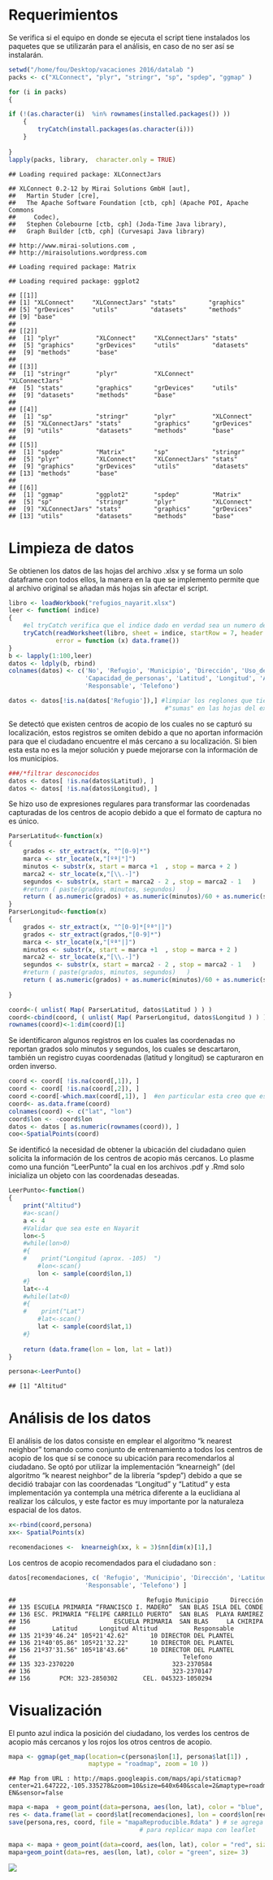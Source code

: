 Requerimientos
==============

Se verifica si el equipo en donde se ejecuta el script tiene instalados los paquetes que se utilizarán para el análisis, en caso de no ser así se instalarán.

``` r
setwd("/home/fou/Desktop/vacaciones 2016/datalab ")
packs <- c("XLConnect", "plyr", "stringr", "sp", "spdep", "ggmap" )

for (i in packs)
{

if (!(as.character(i)  %in% rownames(installed.packages()) ))
    {
        tryCatch(install.packages(as.character(i)))    
    }
 
}
lapply(packs, library,  character.only = TRUE)
```

    ## Loading required package: XLConnectJars

    ## XLConnect 0.2-12 by Mirai Solutions GmbH [aut],
    ##   Martin Studer [cre],
    ##   The Apache Software Foundation [ctb, cph] (Apache POI, Apache Commons
    ##     Codec),
    ##   Stephen Colebourne [ctb, cph] (Joda-Time Java library),
    ##   Graph Builder [ctb, cph] (Curvesapi Java library)

    ## http://www.mirai-solutions.com ,
    ## http://miraisolutions.wordpress.com

    ## Loading required package: Matrix

    ## Loading required package: ggplot2

    ## [[1]]
    ## [1] "XLConnect"     "XLConnectJars" "stats"         "graphics"     
    ## [5] "grDevices"     "utils"         "datasets"      "methods"      
    ## [9] "base"         
    ## 
    ## [[2]]
    ##  [1] "plyr"          "XLConnect"     "XLConnectJars" "stats"        
    ##  [5] "graphics"      "grDevices"     "utils"         "datasets"     
    ##  [9] "methods"       "base"         
    ## 
    ## [[3]]
    ##  [1] "stringr"       "plyr"          "XLConnect"     "XLConnectJars"
    ##  [5] "stats"         "graphics"      "grDevices"     "utils"        
    ##  [9] "datasets"      "methods"       "base"         
    ## 
    ## [[4]]
    ##  [1] "sp"            "stringr"       "plyr"          "XLConnect"    
    ##  [5] "XLConnectJars" "stats"         "graphics"      "grDevices"    
    ##  [9] "utils"         "datasets"      "methods"       "base"         
    ## 
    ## [[5]]
    ##  [1] "spdep"         "Matrix"        "sp"            "stringr"      
    ##  [5] "plyr"          "XLConnect"     "XLConnectJars" "stats"        
    ##  [9] "graphics"      "grDevices"     "utils"         "datasets"     
    ## [13] "methods"       "base"         
    ## 
    ## [[6]]
    ##  [1] "ggmap"         "ggplot2"       "spdep"         "Matrix"       
    ##  [5] "sp"            "stringr"       "plyr"          "XLConnect"    
    ##  [9] "XLConnectJars" "stats"         "graphics"      "grDevices"    
    ## [13] "utils"         "datasets"      "methods"       "base"

Limpieza de datos
=================

Se obtienen los datos de las hojas del archivo .xlsx y se forma un solo dataframe con todos ellos, la manera en la que se implemento permite que al archivo original se añadan más hojas sin afectar el script.

``` r
libro <- loadWorkbook("refugios_nayarit.xlsx")
leer <- function( indice)
{
    #el tryCatch verifica que el indice dado en verdad sea un numero de hoja 
    tryCatch(readWorksheet(libro, sheet = indice, startRow = 7, header =FALSE ),
             error = function (x) data.frame())
}
b <- lapply(1:100,leer)
datos <- ldply(b, rbind) 
colnames(datos) <- c('No', 'Refugio', 'Municipio', 'Dirección', 'Uso_del_inmueble', 'Servicios',
                     'Capacidad_de_personas', 'Latitud', 'Longitud', 'Altitud',
                     'Responsable', 'Telefono')  

datos <- datos[!is.na(datos['Refugio']),] #limpiar los reglones que tienen 
                                           #"sumas" en las hojas del excel
```

Se detectó que existen centros de acopio de los cuales no se capturó su localización, estos registros se omiten debido a que no aportan información para que el ciudadano encuentre el más cercano a su localización. Si bien esta esta no es la mejor solución y puede mejorarse con la información de los municipios.

``` r
###/*filtrar desconocidos
datos <- datos[ !is.na(datos$Latitud), ]
datos <- datos[ !is.na(datos$Longitud), ]
```

Se hizo uso de expresiones regulares para transformar las coordenadas capturadas de los centros de acopio debido a que el formato de captura no es único.

``` r
ParserLatitud<-function(x)
{
    grados <- str_extract(x, "^[0-9]*")
    marca <- str_locate(x,"[ºª|°]")
    minutos <- substr(x, start = marca +1  , stop = marca + 2 )
    marca2 <- str_locate(x,"[\\.-]")
    segundos <- substr(x, start = marca2 - 2 , stop = marca2 - 1   )
    #return ( paste(grados, minutos, segundos)   )
    return ( as.numeric(grados) + as.numeric(minutos)/60 + as.numeric(segundos)/3600)
}
ParserLongitud<-function(x)
{
    grados <- str_extract(x, "^[0-9]*[ºª°|]")
    grados <- str_extract(grados,"[0-9]*")
    marca <- str_locate(x,"[ºª°|]")
    minutos <- substr(x, start = marca +1  , stop = marca + 2 )
    marca2 <- str_locate(x,"[\\.-]")
    segundos <- substr(x, start = marca2 - 2 , stop = marca2 - 1   )
    #return ( paste(grados, minutos, segundos)   )
    return ( as.numeric(grados) + as.numeric(minutos)/60 + as.numeric(segundos)/3600)
    
}

coord<-( unlist( Map( ParserLatitud, datos$Latitud ) ) )
coord<-cbind(coord, ( unlist( Map( ParserLongitud, datos$Longitud ) ) ) )
rownames(coord)<-1:dim(coord)[1]
```

Se identificaron algunos registros en los cuales las coordenadas no reportan grados solo minutos y segundos, los cuales se descartaron, también un registro cuyas coordenadas (latitud y longitud) se capturaron en orden inverso.

``` r
coord <- coord[ !is.na(coord[,1]), ]
coord <- coord[ !is.na(coord[,2]), ]
coord <-coord[-which.max(coord[,1]), ]  #en particular esta creo que esta mal capturada
coord<- as.data.frame(coord)
colnames(coord) <- c("lat", "lon")
coord$lon <- -coord$lon
datos <- datos [ as.numeric(rownames(coord)), ]
coo<-SpatialPoints(coord)
```

Se identificó la necesidad de obtener la ubicación del ciudadano quien solicita la información de los centros de acopio más cercanos. Lo plasme como una función “LeerPunto” la cual en los archivos .pdf y .Rmd solo inicializa un objeto con las coordenadas deseadas.

``` r
LeerPunto<-function()
{
    print("Altitud")
    #a<-scan()
    a <- 4 
    #Validar que sea este en Nayarit
    lon<-5
    #while(lon>0)
    #{
    #    print("Longitud (aprox. -105)  ")
        #lon<-scan()
        lon <- sample(coord$lon,1)
    #}
    lat<--4
    #while(lat<0)
    #{
    #    print("Lat")
        #lat<-scan()
        lat <- sample(coord$lat,1)
    #}
    
    return (data.frame(lon = lon, lat = lat))
}

persona<-LeerPunto()
```

    ## [1] "Altitud"

Análisis de los datos
=====================

El análisis de los datos consiste en emplear el algoritmo “k nearest neighbor” tomando como conjunto de entrenamiento a todos los centros de acopio de los que sí se conoce su ubicación para recomendarlos al ciudadano. Se optó por utilizar la implementación “knearneigh” (del algoritmo “k nearest neighbor” de la librería “spdep”) debido a que se decidió trabajar con las coordenadas “Longitud” y “Latitud” y esta implementación ya contempla una métrica diferente a la euclidiana al realizar los cálculos, y este factor es muy importante por la naturaleza espacial de los datos.

``` r
x<-rbind(coord,persona)
xx<- SpatialPoints(x)

recomendaciones <-  knearneigh(xx, k = 3)$nn[dim(x)[1],]
```

Los centros de acopio recomendados para el ciudadano son :

``` r
datos[recomendaciones, c( 'Refugio', 'Municipio', 'Dirección', 'Latitud', 'Longitud', 'Altitud',
                     'Responsable', 'Telefono') ]
```

    ##                                    Refugio Municipio      Dirección
    ## 135 ESCUELA PRIMARIA “FRANCISCO I. MADERO”  SAN BLAS ISLA DEL CONDE
    ## 136 ESC. PRIMARIA “FELIPE CARRILLO PUERTO”  SAN BLAS  PLAYA RAMIREZ
    ## 156                       ESCUELA PRIMARIA  SAN BLAS     LA CHIRIPA
    ##          Latitud      Longitud Altitud          Responsable
    ## 135 21º39'46.24" 105º21'42.62"      10 DIRECTOR DEL PLANTEL
    ## 136 21º40'05.86" 105º21'32.22"      10 DIRECTOR DEL PLANTEL
    ## 156 21º37'31.56" 105º18'43.66"      10 DIRECTOR DEL PLANTEL
    ##                                              Telefono
    ## 135 323-2370220                           323-2370584
    ## 136                                       323-2370147
    ## 156        PCM: 323-2850302       CEL. 045323-1050294

Visualización
=============

El punto azul indica la posición del ciudadano, los verdes los centros de acopio más cercanos y los rojos los otros centros de acopio.

``` r
mapa <- ggmap(get_map(location=c(persona$lon[1], persona$lat[1]) , 
                      maptype = "roadmap", zoom = 10 ))
```

    ## Map from URL : http://maps.googleapis.com/maps/api/staticmap?center=21.647222,-105.335278&zoom=10&size=640x640&scale=2&maptype=roadmap&language=en-EN&sensor=false

``` r
mapa <-mapa  + geom_point(data=persona, aes(lon, lat), color = "blue", size= 5)
res <- data.frame(lat = coord$lat[recomendaciones], lon = coord$lon[recomendaciones])
save(persona,res, coord, file = "mapaReproducible.Rdata" ) # se agrega linea para                                           #guardar .Rdata con los datos necesarios
                                    # para replicar mapa con leaflet

mapa <- mapa + geom_point(data=coord, aes(lon, lat), color = "red", size= 2)
mapa+geom_point(data=res, aes(lon, lat), color = "green", size= 3)
```

![](datalab_files/figure-markdown_github/unnamed-chunk-9-1.png)
